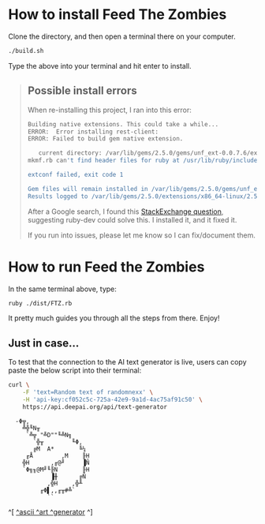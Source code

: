 # How to install Feed The Zombies

Clone the directory, and then open a terminal there on your computer.

```bash
./build.sh
```

Type the above into your terminal and hit enter to install.

> ## Possible install errors
>
> When re-installing this project, I ran into this error:
>
> ```bash
> Building native extensions. This could take a while...
> ERROR:  Error installing rest-client:
> ERROR: Failed to build gem native extension.
>
>    current directory: /var/lib/gems/2.5.0/gems/unf_ext-0.0.7.6/ext/unf_ext/usr/bin/ruby2.5 -r ./siteconf20191220-12110-1w674vc.rb extconf.rb
> mkmf.rb can't find header files for ruby at /usr/lib/ruby/include/ruby.h
>
> extconf failed, exit code 1
>
> Gem files will remain installed in /var/lib/gems/2.5.0/gems/unf_ext-0.0.7.6 for inspection.
> Results logged to /var/lib/gems/2.5.0/extensions/x86_64-linux/2.5.0/unf_ext-0.0.7.6/gem_make.out
> ```
>
> After a Google search, I found this [StackExchange question](https://stackoverflow.com/questions/22544754/failed-to-build-gem-native-extension-installing-compass), suggesting ruby-dev could solve this. I installed it, and it fixed it.
>
> If you run into issues, please let me know so I can fix/document them.

# How to run Feed the Zombies

In the same terminal above, type:

```bash
ruby ./dist/FTZ.rb
```

It pretty much guides you through all the steps from there. Enjoy!

## Just in case...

To test that the connection to the AI text generator is live, users can copy paste the below script into their terminal:

```bash
curl \
    -F 'text=Random text of randomnexx' \
    -H 'api-key:cf052c5c-725a-42e9-9a1d-4ac75af91c50' \
    https://api.deepai.org/api/text-generator
```

      -Φ╦,
        ╩╬╙N╥
         `╩╦ "╩D""╙╩N╗
           `╬╥        ╙Φ,
           ╔M  A*       ╚¼
         ╓Å        ,M    ╟H
        ╬H      ,╓@╜     ▐Ñ
        `Φ╗╖@M╜╙╟N       ╟H
                ▐╫      ╔Ñ
               ,╬H    ,╬╨
             ╓Φ▌,,╓╥#╩`
               ``

^[ [^ascii ^art ^generator](http://asciiart.club) ^]
